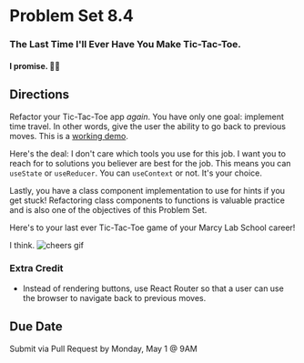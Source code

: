 # Problem Set 8.4
### The Last Time I'll Ever Have You Make Tic-Tac-Toe.
#### I promise. 🤞🏿

## Directions
Refactor your Tic-Tac-Toe app _again_. You have only one goal: implement time travel. In other words, give the user the ability to go back to previous moves. This is a [working demo](https://codepen.io/gaearon/pen/gWWZgR).

Here's the deal: I don't care which tools you use for this job. I want you to reach for to solutions you believer are best for the job. This means you can `useState` or `useReducer`. You can `useContext` or not. It's your choice.

Lastly, you have a class component implementation to use for hints if you get stuck! Refactoring class components to functions is valuable practice and is also one of the objectives of this Problem Set.

Here's to your last ever Tic-Tac-Toe game of your Marcy Lab School career!

I think.
![cheers gif]("https://media.giphy.com/media/g9582DNuQppxC/giphy-downsized-large.gif")

### Extra Credit
* Instead of rendering buttons, use React Router so that a user can use the browser to navigate back to previous moves.

## Due Date
Submit via Pull Request by Monday, May 1 @ 9AM